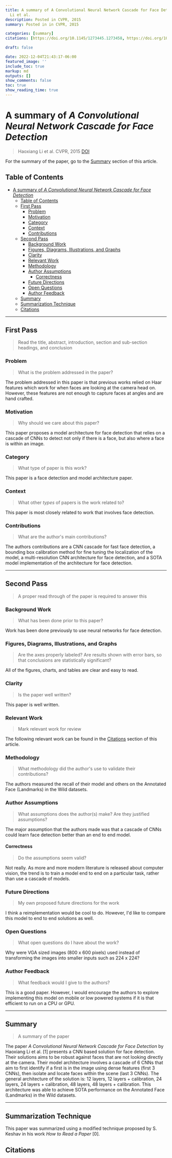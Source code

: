 ```yaml
---
title: A summary of A Convolutional Neural Network Cascade for Face Detection by Haoxiang
  Li et al.
description: Posted in CVPR, 2015
summary: Posted in in CVPR, 2015

categories: [summary]
citations: [https://doi.org/10.1145/1273445.1273458, https://doi.org/10.1109/CVPR.2015.7299170]

draft: false

date: 2022-12-04T21:43:17-06:00
featured_image: ''
include_toc: true
markup: md
outputs: []
show_comments: false
toc: true
show_reading_time: true
---
```


# A summary of *A Convolutional Neural Network Cascade for Face Detection*

> Haoxiang Li et al. CVPR, 2015 [DOI](https://doi.org/10.1109/CVPR.2015.7299170)

For the summary of the paper, go to the [Summary](#summary) section of this
article.

## Table of Contents

- [A summary of *A Convolutional Neural Network Cascade for Face Detection*](#a-summary-of-a-convolutional-neural-network-cascade-for-face-detection)
  - [Table of Contents](#table-of-contents)
  - [First Pass](#first-pass)
    - [Problem](#problem)
    - [Motivation](#motivation)
    - [Category](#category)
    - [Context](#context)
    - [Contributions](#contributions)
  - [Second Pass](#second-pass)
    - [Background Work](#background-work)
    - [Figures, Diagrams, Illustrations, and Graphs](#figures-diagrams-illustrations-and-graphs)
    - [Clarity](#clarity)
    - [Relevant Work](#relevant-work)
    - [Methodology](#methodology)
    - [Author Assumptions](#author-assumptions)
      - [Correctness](#correctness)
    - [Future Directions](#future-directions)
    - [Open Questions](#open-questions)
    - [Author Feedback](#author-feedback)
  - [Summary](#summary)
  - [Summarization Technique](#summarization-technique)
  - [Citations](#citations)

______________________________________________________________________

## First Pass

> Read the title, abstract, introduction, section and sub-section headings, and
> conclusion

### Problem

> What is the problem addressed in the paper?

The problem addressed in this paper is that previous works relied on Haar
features which work for when faces are looking at the camera head on. However,
these features are not enough to capture faces at angles and are hand crafted.

### Motivation

> Why should we care about this paper?

This paper proposes a model architecture for face detection that relies on a
cascade of CNNs to detect not only if there is a face, but also where a face is
within an image.

### Category

> What type of paper is this work?

This paper is a face detection and model architecture paper.

### Context

> What other *types* of papers is the work related to?

This paper is most closely related to work that involves face detection.

### Contributions

> What are the author's main contributions?

The authors contributions are a CNN cascade for fast face detection, a bounding
box calibration method for fine tuning the localization of the model, a
multi-resolution CNN architecture for face detection, and a SOTA model
implementation of the architecture for face detection.

______________________________________________________________________

## Second Pass

> A proper read through of the paper is required to answer this

### Background Work

> What has been done prior to this paper?

Work has been done previously to use neural networks for face detection.

### Figures, Diagrams, Illustrations, and Graphs

> Are the axes properly labeled? Are results shown with error bars, so that
> conclusions are statistically significant?

All of the figures, charts, and tables are clear and easy to read.

### Clarity

> Is the paper well written?

This paper is well written.

### Relevant Work

> Mark relevant work for review

The following relevant work can be found in the [Citations](#citations) section
of this article.

### Methodology

> What methodology did the author's use to validate their contributions?

The authors measured the recall of their model and others on the Annotated Face
(Landmarks) in the Wild datasets.

### Author Assumptions

> What assumptions does the author(s) make? Are they justified assumptions?

The major assumption that the authors made was that a cascade of CNNs could
learn face detection better than an end to end model.

#### Correctness

> Do the assumptions seem valid?

Not really. As more and more modern literature is released about computer
vision, the trend is to train a model end to end on a particular task, rather
than use a cascade of models.

### Future Directions

> My own proposed future directions for the work

I think a reimplementation would be cool to do. However, I'd like to compare
this model to end to end solutions as well.

### Open Questions

> What open questions do I have about the work?

Why were VGA sized images (800 x 600 pixels) used instead of transforming the
images into smaller inputs such as 224 x 224?

### Author Feedback

> What feedback would I give to the authors?

This is a good paper. However, I would encourage the authors to explore
implementing this model on mobile or low powered systems if it is that efficient
to run on a CPU or GPU.

______________________________________________________________________

## Summary

> A summary of the paper

The paper *A Convolutional Neural Network Cascade for Face Detection* by
Haoxiang Li et al. \[1\] presents a CNN based solution for face detection. Their
solutions aims to be robust against faces that are not looking directly at the
camera. Their model architecture involves a cascade of 6 CNNs that aim to first
identify if a first is in the image using dense features (first 3 CNNs), then
isolate and locate faces within the scene (last 3 CNNs). The general
architecture of the solution is: 12 layers, 12 layers + calibration, 24 layers,
24 layers + calibration, 48 layers, 48 layers + calibration. This architecture
was able to achieve SOTA performance on the Annotated Face (Landmarks) in the
Wild datasets.

______________________________________________________________________

## Summarization Technique

This paper was summarized using a modified technique proposed by S. Keshav in
his work *How to Read a Paper* \[0\].

## Citations
